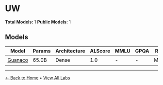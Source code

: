# UW

**Total Models:** 1
**Public Models:** 1

## Models

| Model | Params | Architecture | ALScore | MMLU | GPQA | Released | Status |
|-------|--------|--------------|---------|------|------|----------|--------|
| [Guanaco](../models/uw/guanaco.md) | 65.0B | Dense | 1.0 | - | - | May/2023 | 🟢 |

---

[← Back to Home](../README.md) • [View All Labs](../labs/)
